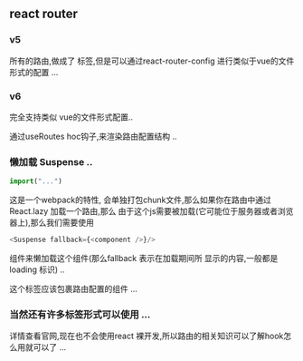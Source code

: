 ## react router

### v5

所有的路由,做成了 标签,但是可以通过react-router-config 进行类似于vue的文件形式的配置 ...

### v6 

完全支持类似 vue的文件形式配置..

通过useRoutes hoc钩子,来渲染路由配置结构 ..

### 懒加载 Suspense ..

```js
import("...")
```
这是一个webpack的特性, 会单独打包chunk文件,那么如果你在路由中通过React.lazy 加载一个路由,那么
由于这个js需要被加载(它可能位于服务器或者浏览器上),那么我们需要使用
```js
<Suspense fallback={<component />}/>
```
组件来懒加载这个组件(那么fallback 表示在加载期间所 显示的内容,一般都是loading 标识) ..

这个标签应该包裹路由配置的组件 ...

### 当然还有许多标签形式可以使用 ...

详情查看官网,现在也不会使用react 裸开发,所以路由的相关知识可以了解hook怎么用就可以了 ...